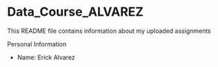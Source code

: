 # Data_Course_ALVAREZ
This README file contains information about my uploaded assignments

Personal Information
- Name: Erick Alvarez
